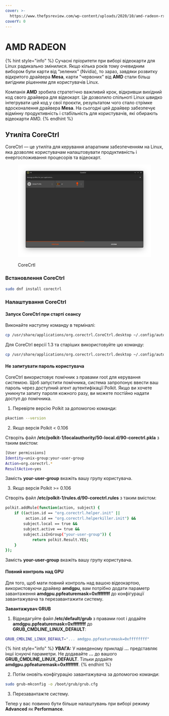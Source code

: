 ```yaml
---
cover: >-
  https://www.thefpsreview.com/wp-content/uploads/2020/10/amd-radeon-rx-6000-series-where-gaming-begins-tease-1-scaled.jpg
coverY: 0
---
```


# AMD RADEON

{% hint style="info" %}
Сучасні пріоритети при виборі відеокарти для Linux радикально змінилися. Якщо кілька років тому очевидним вибором були карти від “зелених” (Nvidia), то зараз, завдяки розвитку відкритого драйвера **Mesa**, карти "червоних" від **AMD** стали більш вигідним рішенням для користувачів Linux.

Компанія **AMD** зробила стратегічно важливий крок, відкривши вихідний код свого драйвера для відеокарт. Це дозволило спільноті Linux швидко інтегрувати цей код у свої проєкти, результатом чого стало стрімке вдосконалення драйвера **Mesa**. На сьогодні цей драйвер забезпечує відмінну продуктивність і стабільність для користувачів, які обирають відеокарти AMD.
{% endhint %}

## **Утиліта CoreCtrl**

CoreCtrl — це утиліта для керування апаратним забезпеченням на Linux, яка дозволяє користувачам налаштовувати продуктивність і енергоспоживання процесорів та відеокарт.&#x20;

<figure><img src="../../.gitbook/assets/image.png" alt=""><figcaption><p>  CoreCrtl</p></figcaption></figure>

### Встановлення  CoreCtrl

```bash
sudo dnf install corectrl
```

### Налаштування CoreCtrl

#### **Запуск CoreCtrl при старті сеансу**

Виконайте наступну команду в терміналі:

```bash
cp /usr/share/applications/org.corectrl.CoreCtrl.desktop ~/.config/autostart/org.corectrl.CoreCtrl.desktop
```

Для CoreCtrl версії 1.3 та старіших використовуйте цю команду:

```bash
cp /usr/share/applications/org.corectrl.corectrl.desktop ~/.config/autostart/org.corectrl.CoreCtrl.desktop
```

#### **Не запитувати пароль користувача**

CoreCtrl використовує помічник з правами root для керування системою. Щоб запустити помічника, система запропонує ввести ваш пароль через доступний агент аутентифікації Polkit. Якщо ви хочете уникнути запиту пароля кожного разу, ви можете постійно надати доступ до помічника.

1. Перевірте версію Polkit за допомогою команди:

```bash
pkaction --version
```

2. Якщо версія Polkit < 0.106

Створіть файл **/etc/polkit-1/localauthority/50-local.d/90-corectrl.pkla** з таким вмістом:

```bash
[User permissions]
Identity=unix-group:your-user-group
Action=org.corectrl.*
ResultActive=yes
```

Замість **your-user-group** вкажіть вашу групу користувача.

3. Якщо версія Polkit >= 0.106

Створіть файл **/etc/polkit-1/rules.d/90-corectrl.rules** з таким вмістом:

```bash
polkit.addRule(function(action, subject) {
    if ((action.id == "org.corectrl.helper.init" ||
         action.id == "org.corectrl.helperkiller.init") &&
        subject.local == true &&
        subject.active == true &&
        subject.isInGroup("your-user-group")) {
            return polkit.Result.YES;
    }
});
```

Замість **your-user-group** вкажіть вашу групу користувача.

#### Повний контроль над GPU

Для того, щоб мати повний контроль над вашою відеокартою, використовуючи драйвер **amdgpu**, вам потрібно додати параметр завантаження **amdgpu.ppfeaturemask=0xffffffff** до конфігурації завантажувача та перезавантажити систему.

**Завантажувач GRUB**

1. Відредагуйте файл **/etc/default/grub** з правами root і додайте **amdgpu.ppfeaturemask=0xffffffff** до **GRUB\_CMDLINE\_LINUX\_DEFAULT**:

```bash
GRUB_CMDLINE_LINUX_DEFAULT="... amdgpu.ppfeaturemask=0xffffffff"
```

{% hint style="info" %}
**УВАГА:** У наведеному прикладі **...** представляє інші існуючі параметри. Не додавайте **...** до вашого **GRUB\_CMDLINE\_LINUX\_DEFAULT**. Тільки додайте **amdgpu.ppfeaturemask=0xffffffff**.
{% endhint %}

2. Потім оновіть конфігурацію завантажувача за допомогою команди:

```bash
sudo grub-mkconfig -o /boot/grub/grub.cfg
```

3. Перезавантажте систему.

Тепер у вас повинно бути більше налаштувань при виборі режиму **Advanced** як **Performance**.
